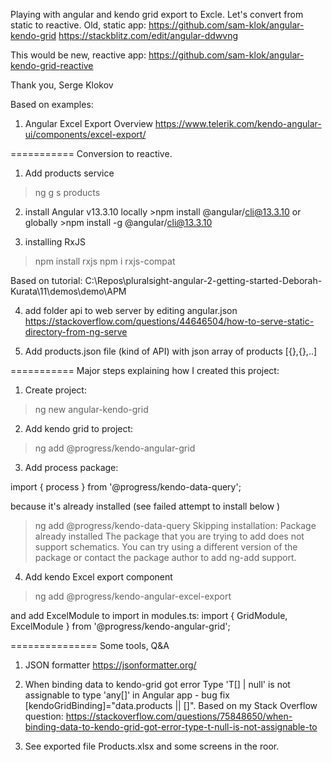Playing with angular and kendo grid export to Excle. 
Let's convert from static to reactive.
Old, static app: 
    https://github.com/sam-klok/angular-kendo-grid
    https://stackblitz.com/edit/angular-ddwvng
    
This would be new, reactive app: 
    https://github.com/sam-klok/angular-kendo-grid-reactive

Thank you,
Serge Klokov

Based on examples:
1. Angular Excel Export Overview
https://www.telerik.com/kendo-angular-ui/components/excel-export/


=========== Conversion to reactive.
1. Add products service
>ng g s products

2. install Angular v13.3.10
locally     >npm install @angular/cli@13.3.10
or globally >npm install -g @angular/cli@13.3.10

3. installing RxJS
>npm install rxjs
>npm i rxjs-compat

Based on tutorial: C:\Repos\pluralsight-angular-2-getting-started-Deborah-Kurata\11\demos\demo\APM

4. add folder api to web server by editing angular.json
https://stackoverflow.com/questions/44646504/how-to-serve-static-directory-from-ng-serve

2. Add products.json file (kind of API) with json array of products [{},{},..]

=========== Major steps explaining how I created this project:
1. Create project:
>ng new angular-kendo-grid

2. Add kendo grid to project:
>ng add @progress/kendo-angular-grid

3. Add process package:

import { process } from '@progress/kendo-data-query';

because it's already installed (see failed attempt to install below )

> ng add @progress/kendo-data-query
Skipping installation: Package already installed
The package that you are trying to add does not support schematics. You can try using a different version of the package or contact the package author to add ng-add support.


4. Add kendo Excel export component
> ng add @progress/kendo-angular-excel-export 

and add ExcelModule to import in modules.ts:
import { GridModule, ExcelModule } from '@progress/kendo-angular-grid';


=============== Some tools, Q&A
1. JSON formatter
https://jsonformatter.org/

2. When binding data to kendo-grid got error Type 'T[] | null' is not assignable to type 'any[]' in Angular app - bug fix [kendoGridBinding]="data.products || []".
Based on my Stack Overflow question:
https://stackoverflow.com/questions/75848650/when-binding-data-to-kendo-grid-got-error-type-t-null-is-not-assignable-to

3. See exported file Products.xlsx and some screens in the roor.